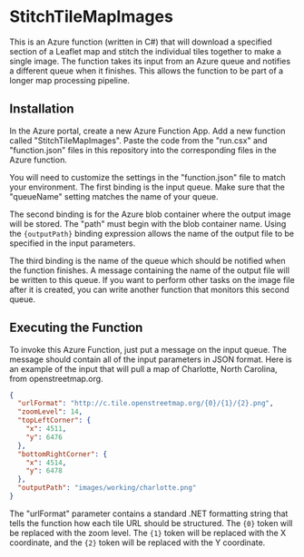 # StitchTileMapImages


This is an Azure function (written in C#) that will download a specified section of a Leaflet map and stitch the individual
tiles together to make a single image.  The function takes its input from an Azure queue and notifies a different queue when
it finishes.  This allows the function to be part of a longer map processing pipeline.

## Installation
In the Azure portal, create a new Azure Function App.  Add a new function called "StitchTileMapImages".  Paste the code from the
"run.csx" and "function.json" files in this repository into the corresponding files in the Azure function.

You will need to customize the settings in the "function.json" file to match your environment.  The first binding is the input queue.
Make sure that the "queueName" setting matches the name of your queue.

The second binding is for the Azure blob container where the output image will be stored. The "path" must begin with the blob
container name.  Using the `{outputPath}` binding expression allows the name of the output file to be specified in the input parameters.

The third binding is the name of the queue which should be notified when the function finishes.  A message containing the name of
the output file will be written to this queue.  If you want to perform other tasks on the image file after it is created, you can
write another function that monitors this second queue.

## Executing the Function
To invoke this Azure Function, just put a message on the input queue.  The message should contain all of the input parameters in JSON format.  Here is an example of the input that will pull a map of Charlotte, North Carolina, from openstreetmap.org.

```json
{
  "urlFormat": "http://c.tile.openstreetmap.org/{0}/{1}/{2}.png",
  "zoomLevel": 14,
  "topLeftCorner": {
    "x": 4511,
    "y": 6476
  },
  "bottomRightCorner": {
    "x": 4514,
    "y": 6478
  },
  "outputPath": "images/working/charlotte.png"
}
```

The "urlFormat" parameter contains a standard .NET formatting string that tells the function how each tile URL should be structured.
The `{0}` token will be replaced with the zoom level.  The `{1}` token will be replaced with the X coordinate, and the `{2}` token
will be replaced with the Y coordinate.

